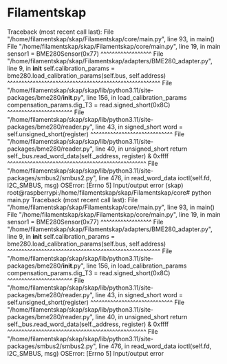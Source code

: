 # Filamentskap

Traceback (most recent call last):
  File "/home/filamentskap/skap/Filamentskap/core/main.py", line 93, in <module>
    main()
  File "/home/filamentskap/skap/Filamentskap/core/main.py", line 19, in main
    sensor1 = BME280Sensor(0x77)
              ^^^^^^^^^^^^^^^^^^
  File "/home/filamentskap/skap/Filamentskap/adapters/BME280_adapter.py", line 9, in __init__
    self.calibration_params = bme280.load_calibration_params(self.bus, self.address)
                              ^^^^^^^^^^^^^^^^^^^^^^^^^^^^^^^^^^^^^^^^^^^^^^^^^^^^^^
  File "/home/filamentskap/skap/skap/lib/python3.11/site-packages/bme280/__init__.py", line 156, in load_calibration_params
    compensation_params.dig_T3 = read.signed_short(0x8C)
                                 ^^^^^^^^^^^^^^^^^^^^^^^
  File "/home/filamentskap/skap/skap/lib/python3.11/site-packages/bme280/reader.py", line 43, in signed_short
    word = self.unsigned_short(register)
           ^^^^^^^^^^^^^^^^^^^^^^^^^^^^^
  File "/home/filamentskap/skap/skap/lib/python3.11/site-packages/bme280/reader.py", line 40, in unsigned_short
    return self._bus.read_word_data(self._address, register) & 0xffff
           ^^^^^^^^^^^^^^^^^^^^^^^^^^^^^^^^^^^^^^^^^^^^^^^^^
  File "/home/filamentskap/skap/skap/lib/python3.11/site-packages/smbus2/smbus2.py", line 476, in read_word_data
    ioctl(self.fd, I2C_SMBUS, msg)
OSError: [Errno 5] Input/output error
(skap) root@raspberrypi:/home/filamentskap/skap/Filamentskap/core# python main.py
Traceback (most recent call last):
  File "/home/filamentskap/skap/Filamentskap/core/main.py", line 93, in <module>
    main()
  File "/home/filamentskap/skap/Filamentskap/core/main.py", line 19, in main
    sensor1 = BME280Sensor(0x77)
              ^^^^^^^^^^^^^^^^^^
  File "/home/filamentskap/skap/Filamentskap/adapters/BME280_adapter.py", line 9, in __init__
    self.calibration_params = bme280.load_calibration_params(self.bus, self.address)
                              ^^^^^^^^^^^^^^^^^^^^^^^^^^^^^^^^^^^^^^^^^^^^^^^^^^^^^^
  File "/home/filamentskap/skap/skap/lib/python3.11/site-packages/bme280/__init__.py", line 156, in load_calibration_params
    compensation_params.dig_T3 = read.signed_short(0x8C)
                                 ^^^^^^^^^^^^^^^^^^^^^^^
  File "/home/filamentskap/skap/skap/lib/python3.11/site-packages/bme280/reader.py", line 43, in signed_short
    word = self.unsigned_short(register)
           ^^^^^^^^^^^^^^^^^^^^^^^^^^^^^
  File "/home/filamentskap/skap/skap/lib/python3.11/site-packages/bme280/reader.py", line 40, in unsigned_short
    return self._bus.read_word_data(self._address, register) & 0xffff
           ^^^^^^^^^^^^^^^^^^^^^^^^^^^^^^^^^^^^^^^^^^^^^^^^^
  File "/home/filamentskap/skap/skap/lib/python3.11/site-packages/smbus2/smbus2.py", line 476, in read_word_data
    ioctl(self.fd, I2C_SMBUS, msg)
OSError: [Errno 5] Input/output error


